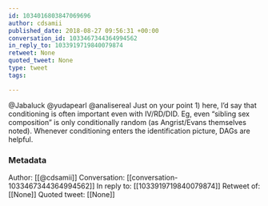 ```yaml
---
id: 1034016803847069696
author: cdsamii
published_date: 2018-08-27 09:56:31 +00:00
conversation_id: 1033467344364994562
in_reply_to: 1033919719840079874
retweet: None
quoted_tweet: None
type: tweet
tags:

---
```


@Jabaluck @yudapearl @analisereal Just on your point 1) here, I’d say that conditioning is often important even with IV/RD/DID. Eg, even “sibling sex composition” is only conditionally random (as Angrist/Evans themselves noted). Whenever conditioning enters the identification picture, DAGs are helpful.

### Metadata

Author: [[@cdsamii]]
Conversation: [[conversation-1033467344364994562]]
In reply to: [[1033919719840079874]]
Retweet of: [[None]]
Quoted tweet: [[None]]

